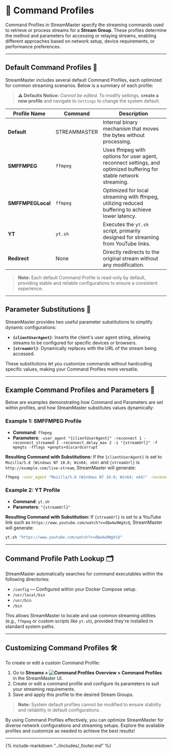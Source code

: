 # 📘 Command Profiles

Command Profiles in StreamMaster specify the streaming commands used to retrieve or process streams for a **Stream Group**. These profiles determine the method and parameters for accessing or relaying streams, enabling different approaches based on network setup, device requirements, or performance preferences.

---

## Default Command Profiles 🚀

StreamMaster includes several default Command Profiles, each optimized for common streaming scenarios. Below is a summary of each profile:

> **⚠️ Defaults Notice:** _Cannot be edited._ To modify settings, **create a new profile** and navigate to `Settings` to change the system default.

| **Profile Name**  | **Command**  | **Description**                                                                                                    |
| ----------------- | ------------ | ------------------------------------------------------------------------------------------------------------------ |
| **Default**       | STREAMMASTER | Internal binary mechanism that moves the bytes without processing.                                                 |
| **SMFFMPEG**      | `ffmpeg`     | Uses ffmpeg with options for user agent, reconnect settings, and optimized buffering for stable network streaming. |
| **SMFFMPEGLocal** | `ffmpeg`     | Optimized for local streaming with ffmpeg, utilizing reduced buffering to achieve lower latency.                   |
| **YT**            | `yt.sh`      | Executes the `yt.sh` script, primarily designed for streaming from YouTube links.                                  |
| **Redirect**      | None         | Directly redirects to the original stream without any modification.                                                |

> **Note:** Each default Command Profile is read-only by default, providing stable and reliable configurations to ensure a consistent experience.

---

## Parameter Substitutions 📝

StreamMaster provides two useful parameter substitutions to simplify dynamic configurations:

- **`{clientUserAgent}`**: Inserts the client's user agent string, allowing streams to be configured for specific devices or browsers.
- **`{streamUrl}`**: Dynamically replaces with the URL of the stream being accessed.

These substitutions let you customize commands without hardcoding specific values, making your Command Profiles more versatile.

---

## Example Command Profiles and Parameters 🔧

Below are examples demonstrating how Command and Parameters are set within profiles, and how StreamMaster substitutes values dynamically:

### Example 1: SMFFMPEG Profile

- **Command**: `ffmpeg`
- **Parameters**: `-user_agent "{clientUserAgent}" -reconnect 1 -reconnect_streamed 1 -reconnect_delay_max 2 -i "{streamUrl}" -f mpegts -fflags +genpts+discardcorrupt`

**Resulting Command with Substitutions:**
If the `{clientUserAgent}` is set to `Mozilla/5.0 (Windows NT 10.0; Win64; x64)` and `{streamUrl}` is `http://example.com/live-stream`, StreamMaster will generate:

```bash
ffmpeg -user_agent "Mozilla/5.0 (Windows NT 10.0; Win64; x64)" -reconnect 1 -reconnect_streamed 1 -reconnect_delay_max 2 -i "http://example.com/live-stream" -f mpegts -fflags +genpts+discardcorrupt
```

### Example 2: YT Profile

- **Command**: `yt.sh`
- **Parameters**: `"{streamUrl}"`

**Resulting Command with Substitution:**
If `{streamUrl}` is set to a YouTube link such as `https://www.youtube.com/watch?v=dQw4w9WgXcQ`, StreamMaster will generate:

```bash
yt.sh "https://www.youtube.com/watch?v=dQw4w9WgXcQ"
```

---

## Command Profile Path Lookup 🗂️

StreamMaster automatically searches for command executables within the following directories:

- `/config` — Configured within your Docker Compose setup.
- `/usr/local/bin`
- `/usr/bin`
- `/bin`

This allows StreamMaster to locate and use common streaming utilities (e.g., `ffmpeg` or custom scripts like `yt.sh`), provided they're installed in standard system paths.

---

## Customizing Command Profiles 🛠️

To create or edit a custom Command Profile:

1. Go to **Streams > ![Command Profiles Overview](assets/profiles.png) > Command Profiles** in the StreamMaster UI.
2. Create or edit a command profile and configure its parameters to suit your streaming requirements.
3. Save and apply this profile to the desired Stream Groups.

> **Note:** System default profiles cannot be modified to ensure stability and reliability in default configurations.

By using Command Profiles effectively, you can optimize StreamMaster for diverse network configurations and streaming setups. Explore the available profiles and customize as needed to achieve the best results!

---

{% include-markdown "../includes/_footer.md" %}
